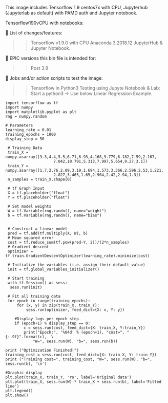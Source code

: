 This image includes Tensorflow 1.9 centos7x with CPU, Jupyterhub (Jupyterlab as default) with PAMD auth and Jupyter notebook.

Tensorflow190vCPU with notebooks:

 List of changes/features:

>>  Tensorflow v1.9.0 with CPU
>>  Anaconda 3.2018.12
>>  JupyterHub & Jupyter Notebook.

 EPIC versions this bin file is intended for: 

>>  Post 3.9


 Jobs and/or action scripts to test the image:

>>  Tensorflow in Python3 Testing using Jupyte Notebook & Lab:
    Start a python3 -> Use below Linear Regression Example.

    import tensorflow as tf
    import numpy
    import matplotlib.pyplot as plt
    rng = numpy.random

    # Parameters
    learning_rate = 0.01
    training_epochs = 1000
    display_step = 50

     # Training Data
     train_X = numpy.asarray([3.3,4.4,5.5,6.71,6.93,4.168,9.779,6.182,7.59,2.167,
                         7.042,10.791,5.313,7.997,5.654,9.27,3.1])
     train_Y = numpy.asarray([1.7,2.76,2.09,3.19,1.694,1.573,3.366,2.596,2.53,1.221,
                         2.827,3.465,1.65,2.904,2.42,2.94,1.3])
     n_samples = train_X.shape[0]

     # tf Graph Input
     X = tf.placeholder("float")
     Y = tf.placeholder("float")

     # Set model weights
     W = tf.Variable(rng.randn(), name="weight")
     b = tf.Variable(rng.randn(), name="bias")


     # Construct a linear model
     pred = tf.add(tf.multiply(X, W), b)
     # Mean squared error
     cost = tf.reduce_sum(tf.pow(pred-Y, 2))/(2*n_samples)
     # Gradient descent
     optimizer = tf.train.GradientDescentOptimizer(learning_rate).minimize(cost)

     # Initialize the variables (i.e. assign their default value)
     init = tf.global_variables_initializer()

     # Start training
     with tf.Session() as sess:
      sess.run(init)

     # Fit all training data
     for epoch in range(training_epochs):
         for (x, y) in zip(train_X, train_Y):
             sess.run(optimizer, feed_dict={X: x, Y: y})

        #Display logs per epoch step
        if (epoch+1) % display_step == 0:
            c = sess.run(cost, feed_dict={X: train_X, Y:train_Y})
            print("Epoch:", '%04d' % (epoch+1), "cost=", "{:.9f}".format(c),  \
                "W=", sess.run(W), "b=", sess.run(b))

    print ("Optimization Finished!")
    training_cost = sess.run(cost, feed_dict={X: train_X, Y: train_Y})
    print ("Training cost=", training_cost, "W=", sess.run(W), "b=", sess.run(b), '\n')

    #Graphic display
    plt.plot(train_X, train_Y, 'ro', label='Original data')
    plt.plot(train_X, sess.run(W) * train_X + sess.run(b), label='Fitted line')
    plt.legend()
    plt.show()
